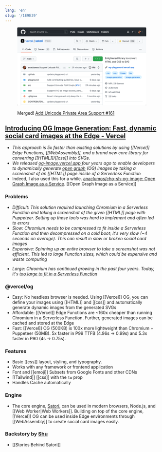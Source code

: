 ```yaml
---
lang: 'en'
slug: '/1E9E39'
---
```


<figure>

![ALT: Add Unicode Private Area Support #161 Merged](../Assets/CD80BA.png)

<figcaption>

Merged! [Add Unicode Private Area Support #161](https://github.com/vercel/satori/pull/161)

</figcaption>
</figure>

## [Introducing OG Image Generation: Fast, dynamic social card images at the Edge - Vercel](https://vercel.com/blog/introducing-vercel-og-image-generation-fast-dynamic-social-card-images)

- _This approach is 5x faster than existing solutions by using [[Vercel]] Edge Functions, [[WebAssembly]], and a brand new core library for converting [[HTML]]/[[css]] into SVGs._
- _We released [og-image.vercel.app](https://og-image.vercel.app/) four years ago to enable developers to dynamically generate [open graph](https://ogp.me/) (OG) images by taking a screenshot of an [[HTML]] page inside of a Serverless Function_
- Indeed, I also used this for a while. [anaclumos/cho-sh-og-image: Open Graph Image as a Service](https://github.com/anaclumos/cho-sh-og-image). [[Open Graph Image as a Service]]

### Problems

- _Difficult: This solution required launching Chromium in a Serverless Function and taking a screenshot of the given [[HTML]] page with Puppeteer. Setting up these tools was hard to implement and often led to errors_
- _Slow: Chromium needs to be compressed to fit inside a Serverless Function and then decompressed on a cold boot; it's very slow (~4 seconds on average). This can result in slow or broken social card images_
- _Expensive: Spinning up an entire browser to take a screenshot was not efficient. This led to large Function sizes, which could be expensive and waste computing_

* _Large: Chromium has continued growing in the past four years. Today, it's [too large to fit in a Serverless Function](https://github.com/vercel/og-image/issues/148)_

### @vercel/og

- Easy: No headless browser is needed. Using [[Vercel]] OG, you can define your images using [[HTML]] and [[css]] and automatically generate dynamic images from the generated SVGs
- Affordable: [[Vercel]] Edge Functions are ~160x cheaper than running Chromium in a Serverless Function. Further, generated images can be cached and stored at the Edge
- Fast: [[Vercel]] OG (500KB) is 100x more lightweight than Chromium + Puppeteer (50MB). 5x faster in P99 TTFB (4.96s → 0.99s) and 5.3x faster in P90 (4s → 0.75s).

### Features

- Basic [[css]] layout, styling, and typography.
- Works with any framework or frontend application
- Font and [[emoji]] Subsets from Google Fonts and other CDNs
- [[Tailwind]] [[css]] with the `tw` prop
- Handles Cache automatically

### Engine

- The core engine, [Satori](https://github.com/vercel/satori), can be used in modern browsers, Node.js, and [[Web Worker|Web Workers]]. Building on top of the core engine, [[Vercel]] OG can be used inside Edge environments through [[WebAssembly]] to create social card images easily.

### Backstory by [Shu](https://twitter.com/shuding_/status/1579607964549513217)

- [[Stories Behind Satori]]
